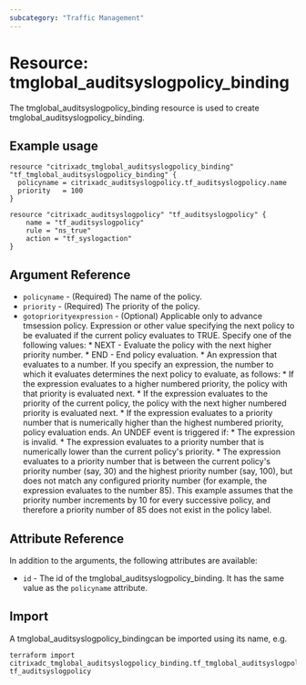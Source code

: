 ```yaml
---
subcategory: "Traffic Management"
---
```


# Resource: tmglobal_auditsyslogpolicy_binding

The tmglobal_auditsyslogpolicy_binding resource is used to create tmglobal_auditsyslogpolicy_binding.


## Example usage

```hcl
resource "citrixadc_tmglobal_auditsyslogpolicy_binding" "tf_tmglobal_auditsyslogpolicy_binding" {
  policyname = citrixadc_auditsyslogpolicy.tf_auditsyslogpolicy.name
  priority   = 100
}

resource "citrixadc_auditsyslogpolicy" "tf_auditsyslogpolicy" {
    name = "tf_auditsyslogpolicy"
    rule = "ns_true"
    action = "tf_syslogaction"
}
```


## Argument Reference

* `policyname` - (Required) The name of the policy.
* `priority` - (Required) The priority of the policy.
* `gotopriorityexpression` - (Optional) Applicable only to advance tmsession policy. Expression or other value specifying the next policy to be evaluated if the current policy evaluates to TRUE.  Specify one of the following values: * NEXT - Evaluate the policy with the next higher priority number. * END - End policy evaluation. * An expression that evaluates to a number. If you specify an expression, the number to which it evaluates determines the next policy to evaluate, as follows: * If the expression evaluates to a higher numbered priority, the policy with that priority is evaluated next. * If the expression evaluates to the priority of the current policy, the policy with the next higher numbered priority is evaluated next. * If the expression evaluates to a priority number that is numerically higher than the highest numbered priority, policy evaluation ends. An UNDEF event is triggered if: * The expression is invalid. * The expression evaluates to a priority number that is numerically lower than the current policy's priority. * The expression evaluates to a priority number that is between the current policy's priority number (say, 30) and the highest priority number (say, 100), but does not match any configured priority number (for example, the expression evaluates to the number 85). This example assumes that the priority number increments by 10 for every successive policy, and therefore a priority number of 85 does not exist in the policy label.


## Attribute Reference

In addition to the arguments, the following attributes are available:

* `id` - The id of the tmglobal_auditsyslogpolicy_binding. It has the same value as the `policyname` attribute.


## Import

A tmglobal_auditsyslogpolicy_bindingcan be imported using its name, e.g.

```shell
terraform import citrixadc_tmglobal_auditsyslogpolicy_binding.tf_tmglobal_auditsyslogpolicy_binding tf_auditsyslogpolicy
```
